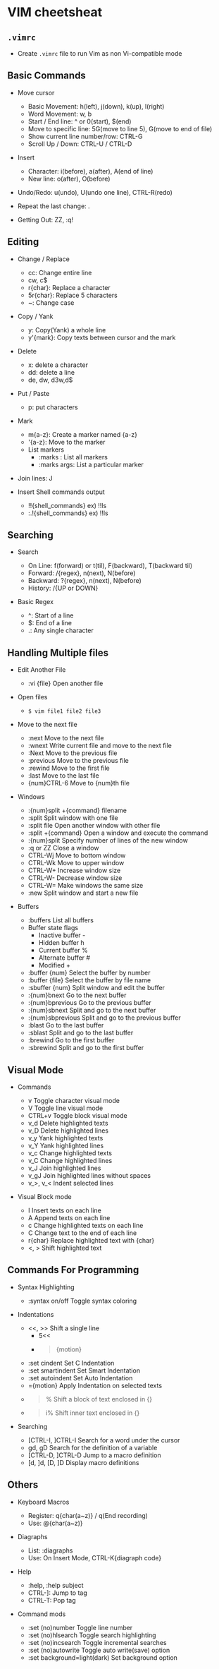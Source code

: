 # VIM cheetsheat

## `.vimrc`
* Create `.vimrc` file to run Vim as non Vi-compatible mode


## Basic Commands

* Move cursor
  - Basic Movement: 	h(left), j(down), k(up), l(right)
  - Word Movement:	w, b
  - Start / End line:	^ or 0(start), $(end)
  - Move to specific line:	5G(move to line 5), G(move to end of file)
  - Show current line number/row:	CTRL-G
  - Scroll Up / Down:	CTRL-U / CTRL-D

* Insert
  - Character:		i(before), a(after), A(end of line)
  - New line:		o(after),	O(before)


* Undo/Redo:	u(undo), U(undo one line), CTRL-R(redo)

* Repeat the last change: .

* Getting Out: 	ZZ,	:q!


## Editing

* Change / Replace
  - cc: 	Change entire line
  - cw, c$
  - r{char}: 	Replace a character 
  - 5r{char}:	Replace 5 characters
  - ~:		Change case

* Copy / Yank
  - y:		Copy(Yank) a whole line
  - y'{mark}:	Copy texts between cursor and the mark

* Delete 
  - x:	delete a character
  - dd: delete a line	
  - de, dw, d3w,d$

* Put / Paste
  - p:	put characters

* Mark
  - m{a-z}:	Create a marker named {a-z}
  - '{a-z}:	Move to the marker
  - List markers
    - :marks :		List all markers
    - :marks args:	List a particular marker

* Join lines: 	J

* Insert Shell commands output
  - !!{shell_commands}	ex) !!ls
  - :.!{shell_commands}	ex) !!ls


## Searching

* Search
  - On Line:	f(forward) or t(til), F(backward), T(backward til)
  - Forward:	/{regex}, n(next), N(before)
  - Backward:	?{regex}, n(next), N(before)
  - History:	/{UP or DOWN}

* Basic Regex
  - ^:		Start of a line
  - $:		End of a line
  - .:		Any single character


## Handling Multiple files

* Edit Another File
  - :vi {file}	Open another file

* Open files
  - `$ vim file1 file2 file3`

* Move to the next file
  - :next	Move to the next file
  - :wnext	Write current file and move to the next file
  - :Next 	Move to the previous file
  - :previous 	Move to the previous file
  - :rewind	Move to the first file
  - :last	Move to the last file
  - {num}CTRL-6	Move to {num}th file

* Windows
  - :{num}split +{command} filename
  - :split	Split window with one file
  - :split file	Open another window with other file
  - :split +{command}	Open a window and execute the command
  - :{num}split	Specify number of lines of the new window
  - :q or ZZ	Close a window
  - CTRL-Wj	Move to bottom window
  - CTRL-Wk	Move to upper window
  - CTRL-W+	Increase window size
  - CTRL-W-	Decrease window size
  - CTRL-W=	Make windows the same size
  - :new	Split window and start a new file

* Buffers
  - :buffers	List all buffers
  - Buffer state flags
    - Inactive buffer 	-
    - Hidden buffer 	h
    - Current buffer 	%
    - Alternate buffer 	#
    - Modified		+ 
  - :buffer {num}	Select the buffer by number
  - :buffer {file}	Select the buffer by file name
  - :sbuffer {num}	Split window and edit the buffer
  - :{num}bnext		Go to the next buffer
  - :{num}bprevious	Go to the previous buffer
  - :{num}sbnext	Split and go to the next buffer
  - :{num}sbprevious	Split and go to the previous buffer
  - :blast		Go to the last buffer
  - :sblast		Split and go to the last buffer
  - :brewind		Go to the first buffer
  - :sbrewind		Split and go to the first buffer


## Visual Mode

* Commands
  - v             Toggle character visual mode
  - V             Toggle line visual mode
  - CTRL+v        Toggle block visual mode
  - v_d           Delete highlighted texts
  - v_D           Delete highlighted lines
  - v_y           Yank highlighted texts
  - v_Y           Yank highlighted lines
  - v_c           Change highlighted texts
  - v_C           Change highlighted lines
  - v_J           Join highlighted lines
  - v_gJ          Join highlighted lines without spaces
  - v_>, v_<      Indent selected lines

* Visual Block mode
  - I		Insert texts on each line
  - A		Append texts on each line
  - c		Change highlighted texts on each line
  - C		Change text to the end of each line
  - r{char}	Replace highlighted text with {char}
  - <, >	Shift highlighted text


## Commands For Programming

* Syntax Highlighting
    - :syntax on/off    Toggle syntax coloring

* Indentations
    - <<, >>            Shift a single line
        - 5<<
        - >{motion}
    - :set cindent      Set C Indentation
    - :set smartindent  Set Smart Indentation
    - :set autoindent   Set Auto Indentation
    - ={motion}         Apply Indentation on selected texts
    - >%                Shift a block of text enclosed in {}
    - >i%               Shift inner text enclosed in {}

* Searching
    - [CTRL-I, ]CTRL-I  Search for a word under the cursor
    - gd, gD            Search for the definition of a variable
    - [CTRL-D, ]CTRL-D  Jump to a macro definition
    - [d, ]d, [D, ]D    Display macro definitions


## Others

* Keyboard Macros
  - Register:	q{char(a~z)}	/ q(End recording)
  - Use:	@{char(a~z)}

* Diagraphs
  - List:	:diagraphs
  - Use:	On Insert Mode, CTRL-K{diagraph code}

* Help
  - :help, :help subject
  - CTRL-]:	Jump to tag
  - CTRL-T:	Pop tag

* Command mods
  - :set (no)number		Toggle line number
  - :set (no)hlsearch		Toggle search highlighting
  - :set (no)incsearch		Toggle incremental searches
  - :set (no)autowrite		Toggle auto write(save) option
  - :set background=light(dark) Set background option
